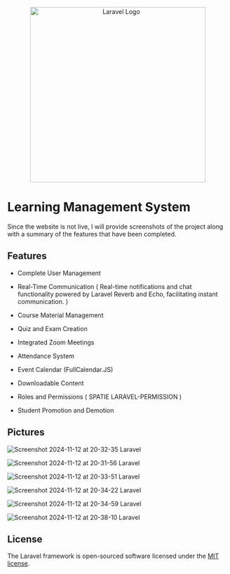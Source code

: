 <p align="center"><a href="https://laravel.com" target="_blank"><img src="https://raw.githubusercontent.com/laravel/art/master/logo-lockup/5%20SVG/2%20CMYK/1%20Full%20Color/laravel-logolockup-cmyk-red.svg" width="400" alt="Laravel Logo"></a></p>


# Learning Management System

Since the website is not live, I will provide screenshots of the project along with a summary of the features that have been completed.




## Features

* Complete User Management

* Real-Time Communication ( Real-time notifications and chat functionality powered by Laravel Reverb and Echo, facilitating instant communication. )

* Course Material Management
* Quiz and Exam Creation
* Integrated Zoom Meetings
* Attendance System
* Event Calendar (FullCalendar.JS)
* Downloadable Content
* Roles and Permissions ( SPATIE LARAVEL-PERMISSION ) 
* Student Promotion and Demotion

## Pictures



![Screenshot 2024-11-12 at 20-32-35 Laravel](https://github.com/user-attachments/assets/b778537d-c4c8-4fc6-b883-c90763b42a15)

![Screenshot 2024-11-12 at 20-31-56 Laravel](https://github.com/user-attachments/assets/e5406f39-00ca-4ef8-a342-d36a816415fd)

![Screenshot 2024-11-12 at 20-33-51 Laravel](https://github.com/user-attachments/assets/343f7864-9e0a-4595-a9c2-540082fc6ad4)

![Screenshot 2024-11-12 at 20-34-22 Laravel](https://github.com/user-attachments/assets/69419e2f-515c-441e-b4c3-9f2e1637e227)

![Screenshot 2024-11-12 at 20-34-59 Laravel](https://github.com/user-attachments/assets/58908f55-6a1c-4c25-85e9-14e909ecda8a)

![Screenshot 2024-11-12 at 20-38-10 Laravel](https://github.com/user-attachments/assets/ad814821-9dae-47f4-8724-cce91bb8213b)



## License

The Laravel framework is open-sourced software licensed under the [MIT license](https://opensource.org/licenses/MIT).
